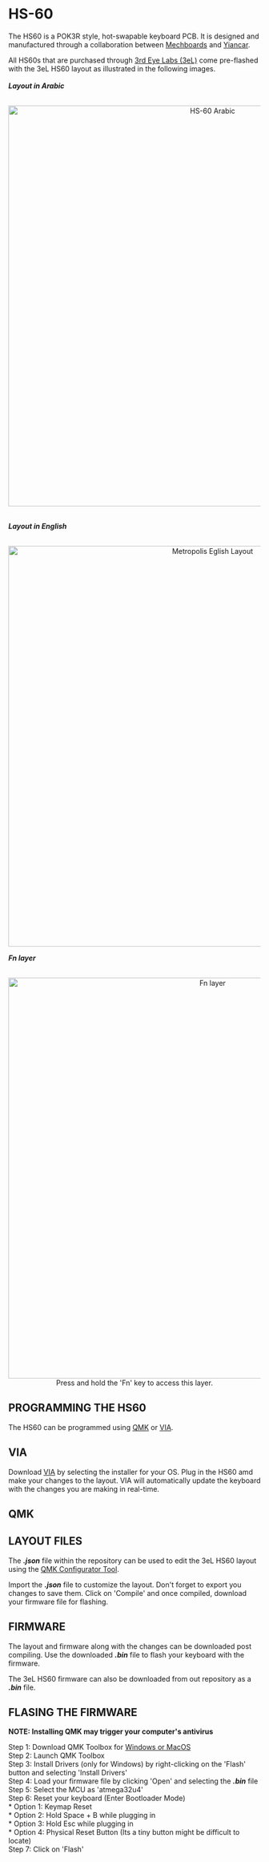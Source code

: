 # HS-60

The HS60 is a POK3R style, hot-swapable keyboard PCB. It is designed and manufactured through a collaboration between <a href="https://mechboards.co.uk/">Mechboards</a> and <a href="https://yiancar-designs.com/">Yiancar</a>.

All HS60s that are purchased through <a href="https://3rdeyelabs.io/">3rd Eye Labs (3eL)</a> come pre-flashed with the 3eL HS60 layout as illustrated in the following images.
<br><br>
<b><i>Layout in Arabic </b></i><br><br>
<p align='center'>
<img width="800" alt="HS-60 Arabic" src="https://user-images.githubusercontent.com/84006123/124785832-d3ea3f80-df64-11eb-9a3a-fd8ddffd1bfc.PNG">
</p>
<br>
<b><i>Layout in English </b></i><br><br>
<p align='center'>
<img width="800" src="https://user-images.githubusercontent.com/84006123/125206241-dcfc4900-e2a3-11eb-8c37-e4e2894504ae.png" alt="Metropolis Eglish Layout">
</p>
<b><i>Fn layer </b></i><br><br>
<p align='center'>
<img width="800" src="https://user-images.githubusercontent.com/84006123/125286535-87727b80-e339-11eb-9aec-c88cdbd7cd06.png" alt="Fn layer">
     Press and hold the 'Fn' key to access this layer.
</p>

## PROGRAMMING THE HS60

The HS60 can be programmed using <a href="https://config.qmk.fm/#/hs60/v2/ansi/LAYOUT_60_ansi">QMK</a> or <a href="https://github.com/the-via/releases/releases/tag/v1.3.1">VIA</a>.

## VIA

Download <a href="https://github.com/the-via/releases/releases/tag/v1.3.1">VIA</a> by selecting the installer for your OS. Plug in the HS60 amd make your changes to the layout. VIA will automatically update the keyboard with the changes you are making in real-time. 

## QMK

## LAYOUT FILES 

The __*.json*__ file within the repository can be used to edit the 3eL HS60 layout using the <a href="https://config.qmk.fm/#/hs60/v2/ansi/LAYOUT_60_ansi">QMK Configurator Tool</a>.

Import the __*.json*__ file to customize the layout. Don't forget to export you changes to save them. Click on 'Compile' and once compiled, download your firmware file for flashing.

## FIRMWARE 

The layout and firmware along with the changes can be downloaded post compiling. Use the downloaded __*.bin*__ file to flash your keyboard with the firmware.

The 3eL HS60 firmware can also be downloaded from out repository as a __*.bin*__ file.

## FLASING THE FIRMWARE

**NOTE: Installing QMK may trigger your computer's antivirus**

Step 1: Download QMK Toolbox for <a href="https://github.com/qmk/qmk_toolbox/releases">Windows or MacOS</a> \
Step 2: Launch QMK Toolbox \
Step 3: Install Drivers (only for Windows) by right-clicking on the 'Flash' button and selecting 'Install Drivers' \
Step 4: Load your firmware file by clicking 'Open' and selecting the __*.bin*__ file \
Step 5: Select the MCU as 'atmega32u4' \
Step 6: Reset your keyboard (Enter Bootloader Mode) \
      * Option 1: Keymap Reset \
      * Option 2: Hold Space + B while plugging in \
      * Option 3: Hold Esc while plugging in \
      * Option 4: Physical Reset Button (Its a tiny button might be difficult to locate) \
Step 7: Click on 'Flash'


